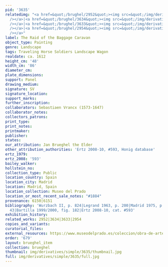 ```yaml
---
pid: '3635'
relatedimg: "<a href=&quot;/brughel/2952&quot;><img src=&quot;/img/derivatives/simple/2952/thumbnail.jpg&quot;
  /></a>|<a href=&quot;/brughel/3634&quot;><img src=&quot;/img/derivatives/simple/3634/thumbnail.jpg&quot;
  /></a>|<a href=&quot;/brughel/3633&quot;><img src=&quot;/img/derivatives/simple/3633/thumbnail.jpg&quot;
  /></a>|<a href=&quot;/brughel/2954&quot;><img src=&quot;/img/derivatives/simple/2954/thumbnail.jpg&quot;
  /></a>"
label: The Raid of the Baggage Caravan
object_type: Painting
genre: Landscape
tags: Traveling Horse Soldiers Landscape Wagon
realdate: ca. 1612
height_cm: '48'
width_cm: '86'
diameter_cm: 
plate_dimensions: 
support: Panel
drawing_medium: 
signature: SV
signature_location: 
support_marks: 
further_inscription: 
collaborators: Sebastiaen Vrancx (1573-1647)
collaborator_notes: 
collectors_patrons: 
print_type: 
print_notes: 
printmaker: 
publisher: 
states: 
our_attribution: Jan Brueghel the Elder
other_attribution_authorities: 'Ertz 2008-10, #593, Honig database'
ertz_1979: 
ertz_2008: '593'
bailey_walker: 
hollstein_no: 
collection_type: Public
location_country: Spain
location_city: Madrid
location: Madrid, Spain
location_collection: Museo del Prado
location_or_most_recent_sale_notes: "#1884"
provenance: 6150|6151
bibliography: 'Wurzbach II, p. 824|Legrand 1963, p. 200|Madrid 1975, p. 441, fig.
  43|Bartilla 1999/2000, fig. 182|Ertz 2008-10, cat. #593'
exhibition_history: 
related_works: 2952|3634|3633|2954
copies_and_variants: 
curatorial_files: 
external_resources: https://www.museodelprado.es/coleccion/obra-de-arte/sorpresa-de-un-convoy/fd6cd5db-979f-4fa7-804c-e602b9e0ac29
order: '679'
layout: brueghel_item
collection: brueghel
thumbnail: img/derivatives/simple/3635/thumbnail.jpg
full: img/derivatives/simple/3635/full.jpg
---
```

